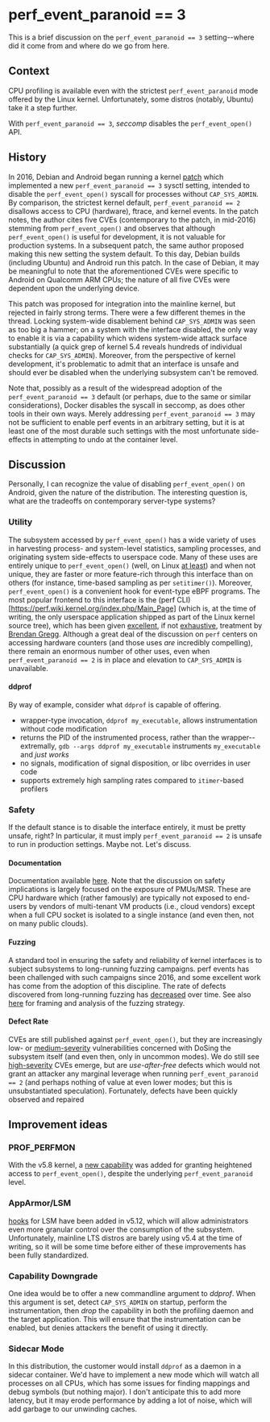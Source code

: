 # perf_event_paranoid == 3

This is a brief discussion on the `perf_event_paranoid == 3` setting--where did it come from and where do we go from here.

## Context

CPU profiling is available even with the strictest `perf_event_paranoid` mode offered by the Linux kernel.  Unfortunately, some distros (notably, Ubuntu) take it a step further.

With `perf_event_paranoid == 3`, *seccomp* disables the `perf_event_open()` API.

## History

In 2016, Debian and Android began running a kernel [patch](https://patchwork.kernel.org/project/kernel-hardening/patch/1469630746-32279-1-git-send-email-jeffv@google.com/) which implemented a new `perf_event_paranoid == 3` sysctl setting, intended to disable the `perf_event_open()` syscall for processes without `CAP_SYS_ADMIN`.  By comparison, the strictest kernel default, `perf_event_paranoid == 2` disallows access to CPU (hardware), ftrace, and kernel events.   In the patch notes, the author cites five CVEs (contemporary to the patch, in mid-2016) stemming from `perf_event_open()` and observes that although `perf_event_open()` is useful for development, it is not valuable for production systems.  In a subsequent patch, the same author proposed making this new setting the system default.  To this day, Debian builds (including Ubuntu) and Android run this patch.  In the case of Debian, it may be meaningful to note that the aforementioned CVEs were specific to Android on Qualcomm ARM CPUs; the nature of all five CVEs were dependent upon the underlying device.

This patch was proposed for integration into the mainline kernel, but rejected in fairly strong terms.  There were a few different themes in the thread.  Locking system-wide disablement behind `CAP_SYS_ADMIN` was seen as too big a hammer; on a system with the interface disabled, the only way to enable it is via a capability which widens system-wide attack surface substantially (a quick grep of kernel 5.4 reveals hundreds of individual checks for `CAP_SYS_ADMIN`).  Moreover, from the perspective of kernel development, it's problematic to admit that an interface is unsafe and should ever be disabled when the underlying subsystem can't be removed.

Note that, possibly as a result of the widespread adoption of the `perf_event_paranoid == 3` default (or perhaps, due to the same or similar considerations), Docker disables the syscall in seccomp, as does other tools in their own ways.  Merely addressing `perf_event_paranoid == 3` may not be sufficient to enable perf events in an arbitrary setting, but it is at least one of the most durable such settings with the most unfortunate side-effects in attempting to undo at the container level.

## Discussion

Personally, I can recognize the value of disabling `perf_event_open()` on Android, given the nature of the distribution.  The interesting question is, what are the tradeoffs on contemporary server-type systems?

### Utility

The subsystem accessed by `perf_event_open()` has a wide variety of uses in harvesting process- and system-level statistics, sampling processes, and originating system side-effects to userspace code.  Many of these uses are entirely unique to `perf_event_open()` (well, on Linux [at least](https://www.amazon.com/Solaris-Performance-Tools-Techniques-OpenSolaris/dp/0131568191)) and when not unique, they are faster or more feature-rich through this interface than on others (for instance, time-based sampling as per `setitimer()`).  Moreover, `perf_event_open()` is a convenient hook for event-type eBPF programs.  The most popular frontend to this interface is the (perf CLI)[https://perf.wiki.kernel.org/index.php/Main_Page] (which is, at the time of writing, the only userspace application shipped as part of the Linux kernel source tree), which has been given [excellent](http://www.brendangregg.com/perf.html), if not [exhaustive](http://www.brendangregg.com/systems-performance-2nd-edition-book.html), treatment by [Brendan Gregg](http://www.brendangregg.com/).  Although a great deal of the discussion on `perf` centers on accessing hardware counters (and those uses *are* incredibly compelling), there remain an enormous number of other uses, even when `perf_event_paranoid == 2` is in place and elevation to `CAP_SYS_ADMIN` is unavailable.

#### ddprof

By way of example, consider what `ddprof` is capable of offering.

* wrapper-type invocation, `ddprof my_executable`, allows instrumentation without code modification
* returns the PID of the instrumented process, rather than the wrapper--extremally, `gdb --args ddprof my_executable` instruments `my_executable` and *just works*
* no signals, modification of signal disposition, or libc overrides in user code
* supports extremely high sampling rates compared to `itimer`-based profilers

### Safety

If the default stance is to disable the interface entirely, it must be pretty unsafe, right?  In particular, it must imply `perf_event_paranoid == 2` is unsafe to run in production settings.  Maybe not.  Let's discuss.

#### Documentation

Documentation available [here](https://www.kernel.org/doc/html/latest/admin-guide/perf-security.html).  Note that the discussion on safety implications is largely focused on the exposure of PMUs/MSR.  These are CPU hardware which (rather famously) are typically not exposed to end-users by vendors of multi-tenant VM products (i.e., cloud vendors) except when a full CPU socket is isolated to a single instance (and even then, not on many public clouds).

#### Fuzzing

A standard tool in ensuring the safety and reliability of kernel interfaces is to subject subsystems to long-running fuzzing campaigns.  perf events has been challenged with such campaigns since 2016, and some excellent work has come from the adoption of this discipline.  The rate of defects discovered from long-running fuzzing has [decreased](http://web.eece.maine.edu/~vweaver/projects/perf_events/fuzzer/bugs_found.html) over time.  See also [here](http://web.eece.maine.edu/~vweaver/projects/perf_events/fuzzer/2019_perf_fuzzer_tr.pdf) for framing and analysis of the fuzzing strategy.

#### Defect Rate

CVEs are still published against `perf_event_open()`, but they are increasingly low- or [medium-severity](https://nvd.nist.gov/vuln/detail/CVE-2020-25704) vulnerabilities concerned with DoSing the subsystem itself (and even then, only in uncommon modes).  We do still see [high-severity](https://nvd.nist.gov/vuln/detail/CVE-2020-14351) CVEs emerge, but are *use-after-free* defects which would not grant an attacker any marginal leverage when running `perf_event_paranoid == 2` (and perhaps nothing of value at even lower modes; but this is unsubstantiated speculation).  Fortunately, defects have been quickly observed and repaired

## Improvement ideas

### PROF_PERFMON

With the v5.8 kernel, a [new capability](https://lwn.net/Articles/812719/]=) was added for granting heightened access to `perf_event_open()`, despite the underlying `perf_event_paranoid` level.

### AppArmor/LSM

[hooks](https://github.com/torvalds/linux/commit/da97e18458fb42d7c00fac5fd1c56a3896ec666e) for LSM have been added in v5.12, which will allow administrators even more granular control over the consumption of the subsystem.  Unfortunately, mainline LTS distros are barely using v5.4 at the time of writing, so it will be some time before either of these improvements has been fully standardized.

### Capability Downgrade

One idea would be to offer a new commandline argument to *ddprof*.  When this argument is set, detect `CAP_SYS_ADMIN` on startup, perform the instrumentation, then *drop* the capability in both the profiling daemon and the target application.  This will ensure that the instrumentation can be enabled, but denies attackers the benefit of using it directly.

### Sidecar Mode

In this distribution, the customer would install `ddprof` as a daemon in a sidecar container.  We'd have to implement a new mode which will watch all processes on all CPUs, which has some issues for finding mappings and debug symbols (but nothing major).  I don't anticipate this to add more latency, but it may erode performance by adding a lot of noise, which will add garbage to our unwinding caches.
